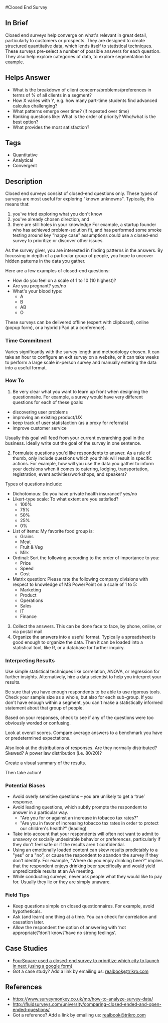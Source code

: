 #Closed End Survey

## In Brief

Closed end surveys help converge on what's relevant in great detail, particularly to customers or prospects. They are designed to create structured quantitative data, which lends itself to statistical techniques. These surveys pre-select a number of possible answers for each question. They also help explore categories of data, to explore segmentation for example. 

## Helps Answer
 * What is the breakdown of client concerns/problems/preferences in terms of % of all clients in a segment?
 * How X varies with Y, e.g. how many part-time students find advanced calculus challenging?
 * What patterns emerge over time? (if repeated over time)
 * Ranking questions like: What is the order of priority? Who/what is the best option?
 * What provides the most satisfaction?

## Tags
 * Quantitative
 * Analytical
 * Convergent

## Description

Closed end surveys consist of closed-end questions only. These types of surveys are most useful for exploring "known unknowns". Typically, this means that:
 1. you've tried exploring what you don't know
 2. you've already chosen direction, and
 3. there are still holes in your knowledge
For example, a startup founder who has achieved problem-solution fit, and has performed some smoke testing around key "happy case" assumptions could use a closed-end survey to prioritize or discover other issues. 

As the survey giver, you are interested in finding patterns in the answers. By focussing in depth of a particular group of people, you hope to uncover hidden patterns in the data you gather.

Here are a few examples of closed-end questions:

 * How do you feel on a scale of 1 to 10 (10 highest)?
 * Are you pregnant? yes/no
 * What's your blood type: 
 	 * A
 	 * B
 	 * AB
 	 * O

These surveys can be delivered offline (expert with clipboard), online (popup form), or a hybrid (iPad at a conference).

### Time Commitment

Varies significantly with the survey length and methodology chosen. It can take an hour to configure an exit survey on a website, or it can take weeks to perform a large scale in-person survey and manually entering the data into a useful format.

### How To

1. Be very clear what you want to learn up front when designing the questionnaire. For example, a survey would have very different questions for each of these goals:
 * discovering user problems 
 * improving an existing product/UX
 * keep track of user statisfaction (as a proxy for referrals)
 * improve customer service

Usually this goal will feed from your current overarching goal in the business. Ideally write out the goal of the survey in one sentence. 

2. Formulate questions you'd like respondents to answer. As a rule of thumb, only include questions which you think will result in specific actions. For example, how will you use the data you gather to inform your decisions when it comes to catering, lodging, transportation, registration, event activities/workshops, and speakers?

Types of questions include:

 * Dichotomous: Do you have private health insurance? yes/no
 * Likert-type scale: To what extent are you satisfied? 
   * 100%
   * 75%
   * 50%
   * 25%
   * 0%
 * List of items: My favorite food group is:
   * Grains
   * Meat
   * Fruit & Veg
   * Milk
 * Ordinal: Sort the following according to the order of importance to you:
   * Price
   * Speed
   * Cost
 * Matrix question: Please rate the following company divisions with respect to knowledge of MS PowerPoint on a scale of 1 to 5:
   * Marketing
   * Product
   * Operations
   * Sales
   * IT
   * Finance
3. Collect the answers. This can be done face to face, by phone, online, or via postal mail. 
4. Organize the answers into a useful format. Typically a spreadsheet is good enough to organize the data. Then it can be loaded into a statistical tool, like R, or a database for further inquiry. 

### Interpreting Results

Use simple statistical techniques like correlation, ANOVA, or regression for further insights. Alternatively, hire a data scientist to help you interpret your results. 

Be sure that you have enough respondents to be able to use rigorous tools. Check your sample size as a whole, but also for each sub-group. If you don't have enough within a segment, you can't make a statistically informed statement about that group of people. 

Based on your responses, check to see if any of the questions were too obviously worded or confusing. 

Look at overall scores. Compare average answers to a benchmark you have or predetermined expectations. 

Also look at the distributions of responses. Are they normally distributed? Skewed? A power law distribution (i.e. 80/20)?

Create a visual summary of the results.

Then take action!

### Potential Biases

* Avoid overly sensitive questions – you are unlikely to get a ‘true’ response.
* Avoid leading questions, which subtly prompts the respondent to answer in a particular way.
  * "Are you for or against an increase in tobacco tax rates?"
  * "Are you in favor of increasing tobacco tax rates in order to protect our children's health?" (leading)
* Take into account that your respondents will often not want to admit to unsavory or socially undesirable behavior or preferences, particularly if they don't feel safe or if the results aren't confidential. 
* Using an emotionally loaded content can skew results predictably to a "yes" or a "no", or cause the respondent to abandon the survey if they don't identify. For example, "Where do you enjoy drinking beer?" implies that the respondent enjoys drinking beer specifically and would yield unpredicatble results at an AA meeting.
* While conducting surveys, never ask people what they would like to pay for. Usually they lie or they are simply unaware. 

### Field Tips

* Keep questions simple on closed questionnaires. For example, avoid hypotheticals.
* Ask (and learn) one thing at a time. You can check for correlation and causation later.
* Allow the respondent the option of answering with ‘not appropriate’/‘don’t know’/‘have no strong feelings’.

## Case Studies
 * [FourSquare used a closed-end survey to prioritize which city to launch in next (using a google form)](https://techcrunch.com/2009/10/15/foursquare-nearly-doubles-its-playing-field/)
  * Got a case study? Add a link by emailing us: realbook@trikro.com
 
## References
 * https://www.surveymonkey.co.uk/mp/how-to-analyze-survey-data/
 * http://fluidsurveys.com/university/comparing-closed-ended-and-open-ended-questions/
 * Got a reference? Add a link by emailing us: realbook@trikro.com
